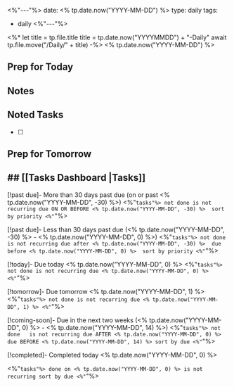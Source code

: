 <%"---"%>
date: <% tp.date.now("YYYY-MM-DD") %>
type: daily
tags:
  - daily
<%"---"%>

<%* 
let title = tp.file.title 
title = tp.date.now("YYYYMMDD") + "-Daily"
await tp.file.move("/Daily/" +  title) 
-%>
<% tp.date.now("YYYY-MM-DD") %>


## Prep for Today


##  Notes 


##  Noted Tasks 
- [ ]

## Prep for Tomorrow


## ## [[Tasks Dashboard |Tasks]]

[!past due]- More than 30 days past due (on or past <% tp.date.now("YYYY-MM-DD", -30) %>)
<%"```tasks"%>
not done
is not recurring
due ON OR BEFORE <% tp.date.now("YYYY-MM-DD", -30) %> 
sort by priority
<%"```"%>

[!past due]- Less than 30 days past due (<% tp.date.now("YYYY-MM-DD", -30) %> - <% tp.date.now("YYYY-MM-DD", 0) %>)
<%"```tasks"%>
not done
is not recurring
due after <% tp.date.now("YYYY-MM-DD", -30) %> 
due before <% tp.date.now("YYYY-MM-DD", 0) %> 
sort by priority
<%"```"%>

[!today]- Due today <% tp.date.now("YYYY-MM-DD", 0) %>
<%"```tasks"%>
not done
is not recurring
due <% tp.date.now("YYYY-MM-DD", 0) %>
<%"```"%>

[!tomorrow]- Due tomorrow <% tp.date.now("YYYY-MM-DD", 1) %>
<%"```tasks"%>
not done
is not recurring
due <% tp.date.now("YYYY-MM-DD", 1) %>
<%"```"%>

[!coming-soon]- Due in the next two weeks (<% tp.date.now("YYYY-MM-DD", 0) %> - <% tp.date.now("YYYY-MM-DD", 14) %>)
<%"```tasks"%>
not done  
is not recurring
due AFTER <% tp.date.now("YYYY-MM-DD", 0) %>
due BEFORE <% tp.date.now("YYYY-MM-DD", 14) %>
sort by due
<%"```"%>

[!completed]- Completed today <% tp.date.now("YYYY-MM-DD", 0) %>

<%"```tasks"%>
done on <% tp.date.now("YYYY-MM-DD", 0) %>
is not recurring
sort by due
<%"```"%>